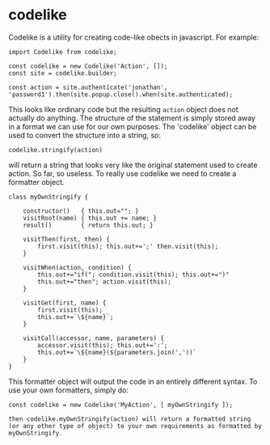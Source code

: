 # codelike

Codelike is a utility for creating code-like obects in javascript. For example:

```
import Codelike from codelike;

const codelike = new Codelike('Action', []);
const site = codelike.builder;

const action = site.authenticate('jonathan', 'password1').then(site.popup.close().when(site.authenticated);
```

This looks like ordinary code but the resulting `action` object does not actually do anything. The structure of the statement is simply stored away in a format we can use for our own purposes. The 'codelike' object can be used to convert the structure into a string, so:

```
codelike.stringify(action)
```

will return a string that looks very like the original statement used to create action. So far, so useless. To really use codelike we need to create a formatter object.

```
class myOwnStringify {

    constructor()   { this.out=""; }
    visitRoot(name) { this.out += name; }
    result()        { return this.out; }

    visitThen(first, then) { 
        first.visit(this); this.out+=';' then.visit(this); 
    }
    
    visitWhen(action, condition) {
        this.out+="if("; condition.visit(this); this.out+=")"
        this.out+="then"; action.visit(this);
    }
    
    visitGet(first, name) {
        first.visit(this);
        this.out+=`\${name}`;
    }

    visitCall(accessor, name, parameters) {
        accessor.visit(this); this.out+=':';
        this.out+=`\${name}(${parameters.join(','))`
    }
}
```

This formatter object will output the code in an entirely different syntax. To use your own formatters, simply do:

```
const codelike = new Codelike('MyAction', [ myOwnStringify ]);

then codelike.myOwnStringify(action) will return a formatted string (or any other type of object) to your own requirements as formatted by myOwnStringify.
```
